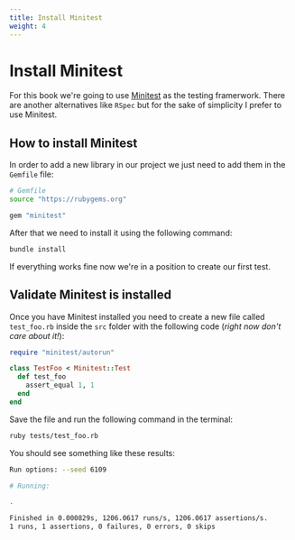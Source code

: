 ```yaml
---
title: Install Minitest
weight: 4
---
```


# Install Minitest

For this book we're going to use [Minitest](https://github.com/minitest/minitest) 
as the testing framerwork. There are another alternatives like `RSpec` but for the
sake of simplicity I prefer to use Minitest.

## How to install Minitest

In order to add a new library in our project we just need to add them in the `Gemfile` file:

```sh
# Gemfile
source "https://rubygems.org"

gem "minitest"
```

After that we need to install it using the following command:

```sh
bundle install
```
If everything works fine now we're in a position to create our first test.

## Validate Minitest is installed

Once you have Minitest installed you need to create
a new file called `test_foo.rb` inside the `src` folder with the following code
(*right now don't care about it!*):

```ruby
require "minitest/autorun"

class TestFoo < Minitest::Test
  def test_foo
    assert_equal 1, 1
  end
end
```
Save the file and run the following command in the terminal:

```sh
ruby tests/test_foo.rb
```

You should see something like these results:

```sh
Run options: --seed 6109

# Running:

.

Finished in 0.000829s, 1206.0617 runs/s, 1206.0617 assertions/s.
1 runs, 1 assertions, 0 failures, 0 errors, 0 skips
```
